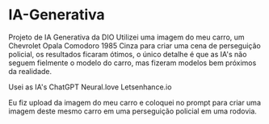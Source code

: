 # IA-Generativa
Projeto de IA Generativa da DIO
Utilizei uma imagem do meu carro, um Chevrolet Opala Comodoro 1985 Cinza para criar uma cena de perseguição policial, os resultados ficaram ótimos, o único detalhe é que as IA's não seguem fielmente o modelo do carro, mas fizeram modelos bem próximos da realidade.

Usei as IA's
  ChatGPT
  Neural.love
  Letsenhance.io

Eu fiz upload da imagem do meu carro e coloquei no prompt para criar uma imagem deste mesmo carro em uma perseguição policial em uma rodovia.

